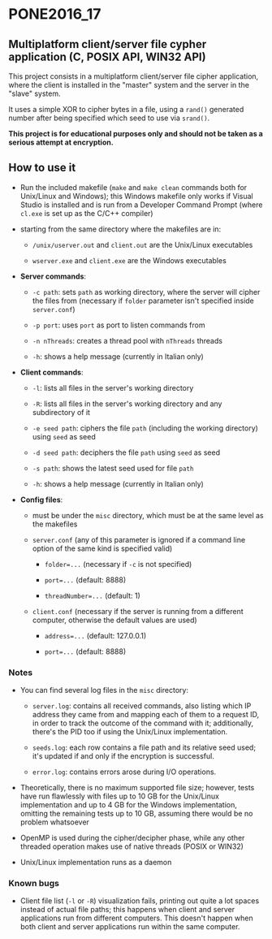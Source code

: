 # PONE2016_17

## Multiplatform client/server file cypher application (C, POSIX API, WIN32 API)

This project consists in a multiplatform client/server file cipher application, where the client is installed in the "master" system and the server in the "slave" system.

It uses a simple XOR to cipher bytes in a file, using a `rand()` generated number after being specified which seed to use via `srand()`.

**This project is for educational purposes only and should not be taken as a serious attempt at encryption.**

## How to use it

- Run the included makefile (`make` and `make clean` commands both for Unix/Linux and Windows); this Windows makefile only works if Visual Studio is installed and is run from a Developer Command Prompt (where `cl.exe` is set up as the C/C++ compiler)

- starting from the same directory where the makefiles are in:

    - `/unix/userver.out` and `client.out` are the Unix/Linux executables
    
    - `wserver.exe` and `client.exe` are the Windows executables
    
- **Server commands**:

    - `-c path`: sets `path` as working directory, where the server will cipher the files from (necessary if `folder` parameter isn't specified inside `server.conf`)
    
    - `-p port`: uses `port` as port to listen commands from
    
    - `-n nThreads`: creates a thread pool with `nThreads` threads
    
    - `-h`: shows a help message (currently in Italian only)
    
- **Client commands**:
    
    - `-l`: lists all files in the server's working directory
    
    - `-R`: lists all files in the server's working directory and any subdirectory of it
    
    - `-e seed path`: ciphers the file `path` (including the working directory) using `seed` as seed
    
    - `-d seed path`: deciphers the file `path` using `seed` as seed
    
    - `-s path`: shows the latest seed used for file `path`
    
    - `-h`: shows a help message (currently in Italian only)
    
- **Config files**:

    - must be under the `misc` directory, which must be at the same level as the makefiles 
    
    - `server.conf` (any of this parameter is ignored if a command line option of the same kind is specified valid)
    
        - `folder=...` (necessary if `-c` is not specified)
    
        - `port=...` (default: 8888)
        
        - `threadNumber=...` (default: 1)
    
    - `client.conf` (necessary if the server is running from a different computer, otherwise the default values are used)
    
        - `address=...` (default: 127.0.0.1)
        
        - `port=...` (default: 8888)

### Notes

- You can find several log files in the `misc` directory:

    - `server.log`: contains all received commands, also listing which IP address they came from and mapping each of them to a request ID, in order to track the outcome of the command with it; additionally, there's the PID too if using the Unix/Linux implementation.
    
    - `seeds.log`: each row contains a file path and its relative seed used; it's updated if and only if the encryption is successful.
    
    - `error.log`: contains errors arose during I/O operations.

- Theoretically, there is no maximum supported file size; however, tests have run flawlessly with files up to 10 GB for the Unix/Linux implementation and up to 4 GB for the Windows implementation, omitting the remaining tests up to 10 GB, assuming there would be no problem whatsoever

- OpenMP is used during the cipher/decipher phase, while any other threaded operation makes use of native threads (POSIX or WIN32)

- Unix/Linux implementation runs as a daemon

### Known bugs

- Client file list (`-l` or `-R`) visualization fails, printing out quite a lot spaces instead of actual file paths; this happens when client and server applications run from different computers. This doesn't happen when both client and server applications run within the same computer.
